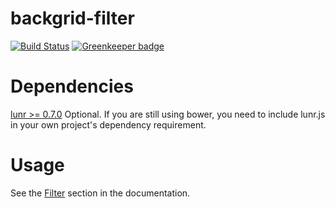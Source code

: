 backgrid-filter
===============
[![Build Status](https://travis-ci.org/wyuenho/backgrid-filter.png?branch=master)](https://travis-ci.org/wyuenho/backgrid-filter) [![Greenkeeper badge](https://badges.greenkeeper.io/MarcelRaschke/backgrid-filter.svg)](https://greenkeeper.io/)

Dependencies
============
[lunr >= 0.7.0](http://lunrjs.com) Optional. If you are still using bower, you
need to include lunr.js in your own project's dependency requirement.

Usage
=====
See the [Filter](http://backgridjs.com/ref/extensions/filter.html) section in
the documentation.
